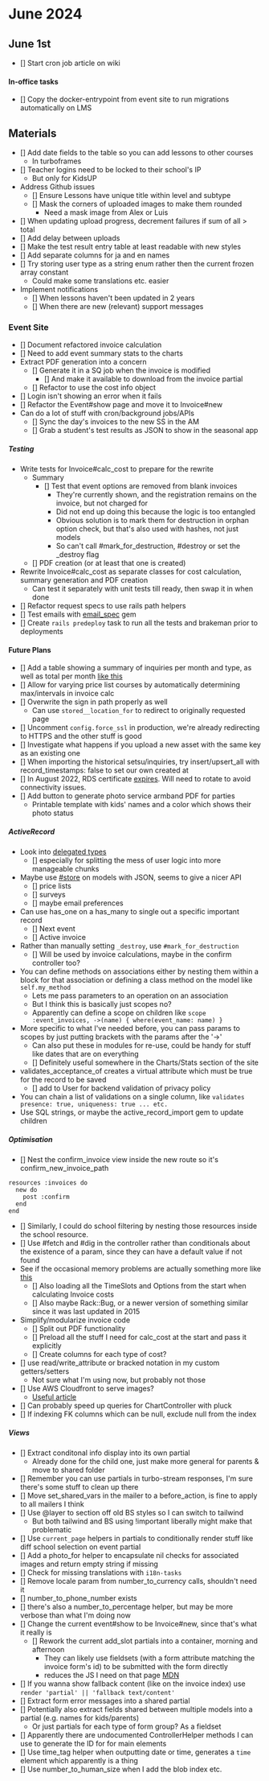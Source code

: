 # June 2024

## June 1st

- [] Start cron job article on wiki

#### In-office tasks

- [] Copy the docker-entrypoint from event site to run migrations automatically on LMS

## Materials

- [] Add date fields to the table so you can add lessons to other courses
  - In turboframes
- [] Teacher logins need to be locked to their school's IP
  - But only for KidsUP
- Address Github issues
  - [] Ensure Lessons have unique title within level and subtype
  - [] Mask the corners of uploaded images to make them rounded
    - Need a mask image from Alex or Luis
- [] When updating upload progress, decrement failures if sum of all > total
- [] Add delay between uploads
- [] Make the test result entry table at least readable with new styles
- [] Add separate columns for ja and en names
- [] Try storing user type as a string enum rather then the current frozen array constant
  - Could make some translations etc. easier
- Implement notifications
  - [] When lessons haven't been updated in 2 years
  - [] When there are new (relevant) support messages

### Event Site

- [] Document refactored invoice calculation
- [] Need to add event summary stats to the charts
- Extract PDF generation into a concern
  - [] Generate it in a SQ job when the invoice is modified
    - [] And make it available to download from the invoice partial
  - [] Refactor to use the cost info object
- [] Login isn't showing an error when it fails
- [] Refactor the Event#show page and move it to Invoice#new
- Can do a lot of stuff with cron/background jobs/APIs
  - [] Sync the day's invoices to the new SS in the AM
  - [] Grab a student's test results as JSON to show in the seasonal app

##### Testing

- Write tests for Invoice#calc_cost to prepare for the rewrite
  - Summary
    - [] Test that event options are removed from blank invoices
      - They're currently shown, and the registration remains on the invoice, but not charged for
      - Did not end up doing this because the logic is too entangled
      - Obvious solution is to mark them for destruction in orphan option check, but that's also used with hashes, not just models
      - So can't call #mark_for_destruction, #destroy or set the \_destroy flag
  - [] PDF creation (or at least that one is created)
- Rewrite Invoice#calc_cost as separate classes for cost calculation, summary generation and PDF creation
  - Can test it separately with unit tests till ready, then swap it in when done
- [] Refactor request specs to use rails path helpers
- [] Test emails with [email_spec](https://github.com/email-spec/email-spec) gem
- [] Create `rails predeploy` task to run all the tests and brakeman prior to deployments

#### Future Plans

- [] Add a table showing a summary of inquiries per month and type, as well as total per month [like this](https://docs.google.com/spreadsheets/d/1fcCN4togDFfhgDeuver5Ts-Javrq_s-RI0b_qRcJc3k/edit#gid=1456240236)
- [] Allow for varying price list courses by automatically determining max/intervals in invoice calc
- [] Overwrite the sign in path properly as well
  - Can use `stored__location_for` to redirect to originally requested page
- [] Uncomment `config.force_ssl` in production, we're already redirecting to HTTPS and the other stuff is good
- [] Investigate what happens if you upload a new asset with the same key as an existing one
- [] When importing the historical setsu/inquiries, try insert/upsert_all with record_timestamps: false to set our own created at
- [] In August 2022, RDS certificate [expires](https://docs.aws.amazon.com/AmazonRDS/latest/UserGuide/UsingWithRDS.SSL-certificate-rotation.html#UsingWithRDS.SSL-certificate-rotation-updating). Will need to rotate to avoid connectivity issues.
- [] Add button to generate photo service armband PDF for parties
  - Printable template with kids' names and a color which shows their photo status

##### ActiveRecord

- Look into [delegated types](https://api.rubyonrails.org/classes/ActiveRecord/DelegatedType.html)
  - [] especially for splitting the mess of user logic into more manageable chunks
- Maybe use [#store](https://api.rubyonrails.org/classes/ActiveRecord/Store.html) on models with JSON, seems to give a nicer API
  - [] price lists
  - [] surveys
  - [] maybe email preferences
- Can use has_one on a has_many to single out a specific important record
  - [] Next event
  - [] Active invoice
- Rather than manually setting `_destroy`, use `#mark_for_destruction`
  - [] Will be used by invoice calculations, maybe in the confirm controller too?
- You can define methods on associations either by nesting them within a block for that association or defining a class method on the model like `self.my_method`
  - Lets me pass parameters to an operation on an association
  - But I think this is basically just scopes no?
  - Apparently can define a scope on children like `scope :event_invoices, ->(name) { where(event_name: name) }`
- More specific to what I've needed before, you can pass params to scopes by just putting brackets with the params after the '->'
  - Can also put these in modules for re-use, could be handy for stuff like dates that are on everything
  - [] Definitely useful somewhere in the Charts/Stats section of the site
- validates_acceptance_of creates a virtual attribute which must be true for the record to be saved
  - [] add to User for backend validation of privacy policy
- You can chain a list of validations on a single column, like `validates presence: true, uniqueness: true ... etc.`
- Use SQL strings, or maybe the active_record_import gem to update children

##### Optimisation

- [] Nest the confirm_invoice view inside the new route so it's confirm_new_invoice_path

```
resources :invoices do
  new do
    post :confirm
  end
end
```

- [] Similarly, I could do school filtering by nesting those resources inside the school resource.
- [] Use #fetch and #dig in the controller rather than conditionals about the existence of a param, since they can have a default value if not found
- See if the occasional memory problems are actually something more like [this](https://www.engineyard.com/blog/thats-not-a-memory-leak-its-bloat/)
  - [] Also loading all the TimeSlots and Options from the start when calculating Invoice costs
  - [] Also maybe Rack::Bug, or a newer version of something similar since it was last updated in 2015
- Simplify/modularize invoice code
  - [] Split out PDF functionality
  - [] Preload all the stuff I need for calc_cost at the start and pass it explicitly
  - [] Create columns for each type of cost?
- [] use read/write_attribute or bracked notation in my custom getters/setters
  - Not sure what I'm using now, but probably not those
- [] Use AWS Cloudfront to serve images?
  - [Useful article](https://headey.net/rails-assets-active-storage-and-a-cloudfront-cdn)
- [] Can probably speed up queries for ChartController with pluck
- [] If indexing FK columns which can be null, exclude null from the index

##### Views

- [] Extract conditonal info display into its own partial
  - Already done for the child one, just make more general for parents & move to shared folder
- [] Remember you can use partials in turbo-stream responses, I'm sure there's some stuff to clean up there
- [] Move set_shared_vars in the mailer to a before_action, is fine to apply to all mailers I think
- [] Use @layer to section off old BS styles so I can switch to tailwind
  - But both tailwind and BS using !important liberally might make that problematic
- [] Use `current_page` helpers in partials to conditionally render stuff like diff school selection on event partial
- [] Add a photo_for helper to encapsulate nil checks for associated images and return empty string if missing
- [] Check for missing translations with `i18n-tasks`
- [] Remove locale param from number_to_currency calls, shouldn't need it
- [] number_to_phone_number exists
- [] there's also a number_to_percentage helper, but may be more verbose than what I'm doing now
- [] Change the current event#show to be Invoice#new, since that's what it really is
  - [] Rework the current add_slot partials into a container, morning and afternoon
    - They can likely use fieldsets (with a form attribute matching the invoice form's id) to be submitted with the form directly
    - reduces the JS I need on that page [MDN](https://developer.mozilla.org/en-US/docs/Web/HTML/Element/fieldset)
- [] If you wanna show fallback content (like on the invoice index) use `render 'partial' || 'fallback text/content'`
- [] Extract form error messages into a shared partial
- [] Potentially also extract fields shared between multiple models into a partial (e.g. names for kids/parents)
  - Or just partials for each type of form group? As a fieldset
- [] Apparently there are undocumented ControllerHelper methods I can use to generate the ID for for main elements
- [] Use time_tag helper when outputting date or time, generates a `time` element which apparently is a thing
- [] Use number_to_human_size when I add the blob index etc.
